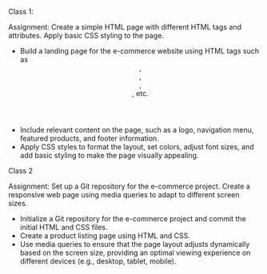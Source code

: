 Class 1: 

Assignment: Create a simple HTML page with different HTML tags and attributes. Apply basic CSS styling to the page.

- Build a landing page for the e-commerce website using HTML tags such as <header>, <nav>, <section>, <footer>, etc.
- Include relevant content on the page, such as a logo, navigation menu, featured products, and footer information.
- Apply CSS styles to format the layout, set colors, adjust font sizes, and add basic styling to make the page visually appealing.

Class 2

Assignment: Set up a Git repository for the e-commerce project. Create a responsive web page using media queries to adapt to different screen sizes.

- Initialize a Git repository for the e-commerce project and commit the initial HTML and CSS files.
- Create a product listing page using HTML and CSS.
- Use media queries to ensure that the page layout adjusts dynamically based on the screen size, providing an optimal viewing experience on different devices (e.g., desktop, tablet, mobile).
